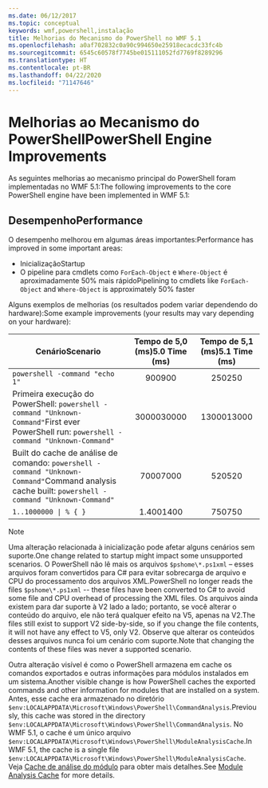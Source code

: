 ```yaml
---
ms.date: 06/12/2017
ms.topic: conceptual
keywords: wmf,powershell,instalação
title: Melhorias do Mecanismo do PowerShell no WMF 5.1
ms.openlocfilehash: a0af702832c0a90c994650e25918ecacdc33fc4b
ms.sourcegitcommit: 6545c60578f7745be015111052fd7769f8289296
ms.translationtype: HT
ms.contentlocale: pt-BR
ms.lasthandoff: 04/22/2020
ms.locfileid: "71147646"
---
```

# <a name="powershell-engine-improvements"></a><span data-ttu-id="d14be-103">Melhorias ao Mecanismo do PowerShell</span><span class="sxs-lookup"><span data-stu-id="d14be-103">PowerShell Engine Improvements</span></span>

<span data-ttu-id="d14be-104">As seguintes melhorias ao mecanismo principal do PowerShell foram implementadas no WMF 5.1:</span><span class="sxs-lookup"><span data-stu-id="d14be-104">The following improvements to the core PowerShell engine have been implemented in WMF 5.1:</span></span>

## <a name="performance"></a><span data-ttu-id="d14be-105">Desempenho</span><span class="sxs-lookup"><span data-stu-id="d14be-105">Performance</span></span>

<span data-ttu-id="d14be-106">O desempenho melhorou em algumas áreas importantes:</span><span class="sxs-lookup"><span data-stu-id="d14be-106">Performance has improved in some important areas:</span></span>

- <span data-ttu-id="d14be-107">Inicialização</span><span class="sxs-lookup"><span data-stu-id="d14be-107">Startup</span></span>
- <span data-ttu-id="d14be-108">O pipeline para cmdlets como `ForEach-Object` e `Where-Object` é aproximadamente 50% mais rápido</span><span class="sxs-lookup"><span data-stu-id="d14be-108">Pipelining to cmdlets like `ForEach-Object` and `Where-Object` is approximately 50% faster</span></span>

<span data-ttu-id="d14be-109">Alguns exemplos de melhorias (os resultados podem variar dependendo do hardware):</span><span class="sxs-lookup"><span data-stu-id="d14be-109">Some example improvements (your results may vary depending on your hardware):</span></span>

| <span data-ttu-id="d14be-110">Cenário</span><span class="sxs-lookup"><span data-stu-id="d14be-110">Scenario</span></span> | <span data-ttu-id="d14be-111">Tempo de 5,0 (ms)</span><span class="sxs-lookup"><span data-stu-id="d14be-111">5.0 Time (ms)</span></span> | <span data-ttu-id="d14be-112">Tempo de 5,1 (ms)</span><span class="sxs-lookup"><span data-stu-id="d14be-112">5.1 Time (ms)</span></span> |
| -------- | :---------------: | :---------------: |
| `powershell -command "echo 1"` | <span data-ttu-id="d14be-113">900</span><span class="sxs-lookup"><span data-stu-id="d14be-113">900</span></span> | <span data-ttu-id="d14be-114">250</span><span class="sxs-lookup"><span data-stu-id="d14be-114">250</span></span> |
| <span data-ttu-id="d14be-115">Primeira execução do PowerShell: `powershell -command "Unknown-Command"`</span><span class="sxs-lookup"><span data-stu-id="d14be-115">First ever PowerShell run: `powershell -command "Unknown-Command"`</span></span> | <span data-ttu-id="d14be-116">30000</span><span class="sxs-lookup"><span data-stu-id="d14be-116">30000</span></span> | <span data-ttu-id="d14be-117">13000</span><span class="sxs-lookup"><span data-stu-id="d14be-117">13000</span></span> |
| <span data-ttu-id="d14be-118">Built do cache de análise de comando: `powershell -command "Unknown-Command"`</span><span class="sxs-lookup"><span data-stu-id="d14be-118">Command analysis cache built: `powershell -command "Unknown-Command"`</span></span> | <span data-ttu-id="d14be-119">7000</span><span class="sxs-lookup"><span data-stu-id="d14be-119">7000</span></span> | <span data-ttu-id="d14be-120">520</span><span class="sxs-lookup"><span data-stu-id="d14be-120">520</span></span> |
| <code>1..1000000 &#124; % { }</code> | <span data-ttu-id="d14be-121">1\.400</span><span class="sxs-lookup"><span data-stu-id="d14be-121">1400</span></span> | <span data-ttu-id="d14be-122">750</span><span class="sxs-lookup"><span data-stu-id="d14be-122">750</span></span> |

> [!NOTE]
> <span data-ttu-id="d14be-123">Uma alteração relacionada à inicialização pode afetar alguns cenários sem suporte.</span><span class="sxs-lookup"><span data-stu-id="d14be-123">One change related to startup might impact some unsupported scenarios.</span></span> <span data-ttu-id="d14be-124">O PowerShell não lê mais os arquivos `$pshome\*.ps1xml` – esses arquivos foram convertidos para C# para evitar sobrecarga de arquivo e CPU do processamento dos arquivos XML.</span><span class="sxs-lookup"><span data-stu-id="d14be-124">PowerShell no longer reads the files `$pshome\*.ps1xml` -- these files have been converted to C# to avoid some file and CPU overhead of processing the XML files.</span></span> <span data-ttu-id="d14be-125">Os arquivos ainda existem para dar suporte à V2 lado a lado; portanto, se você alterar o conteúdo do arquivo, ele não terá qualquer efeito na V5, apenas na V2.</span><span class="sxs-lookup"><span data-stu-id="d14be-125">The files still exist to support V2 side-by-side, so if you change the file contents, it will not have any effect to V5, only V2.</span></span> <span data-ttu-id="d14be-126">Observe que alterar os conteúdos desses arquivos nunca foi um cenário com suporte.</span><span class="sxs-lookup"><span data-stu-id="d14be-126">Note that changing the contents of these files was never a supported scenario.</span></span>

<span data-ttu-id="d14be-127">Outra alteração visível é como o PowerShell armazena em cache os comandos exportados e outras informações para módulos instalados em um sistema.</span><span class="sxs-lookup"><span data-stu-id="d14be-127">Another visible change is how PowerShell caches the exported commands and other information for modules that are installed on a system.</span></span> <span data-ttu-id="d14be-128">Antes, esse cache era armazenado no diretório `$env:LOCALAPPDATA\Microsoft\Windows\PowerShell\CommandAnalysis`.</span><span class="sxs-lookup"><span data-stu-id="d14be-128">Previously, this cache was stored in the directory `$env:LOCALAPPDATA\Microsoft\Windows\PowerShell\CommandAnalysis`.</span></span> <span data-ttu-id="d14be-129">No WMF 5.1, o cache é um único arquivo `$env:LOCALAPPDATA\Microsoft\Windows\PowerShell\ModuleAnalysisCache`.</span><span class="sxs-lookup"><span data-stu-id="d14be-129">In WMF 5.1, the cache is a single file `$env:LOCALAPPDATA\Microsoft\Windows\PowerShell\ModuleAnalysisCache`.</span></span> <span data-ttu-id="d14be-130">Veja [Cache de análise do módulo](release-notes.md#module-analysis-cache) para obter mais detalhes.</span><span class="sxs-lookup"><span data-stu-id="d14be-130">See [Module Analysis Cache](release-notes.md#module-analysis-cache) for more details.</span></span>
